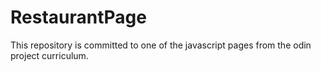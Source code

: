 # RestaurantPage

This repository is committed to one of the javascript pages from the odin project curriculum.
